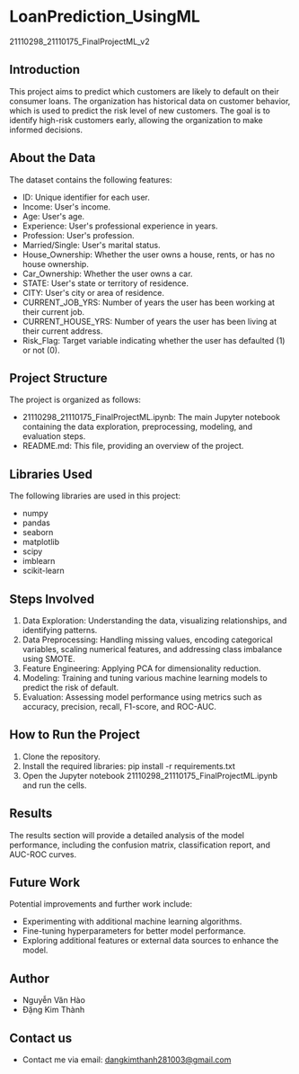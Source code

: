 # LoanPrediction_UsingML
 21110298_21110175_FinalProjectML_v2

## Introduction
This project aims to predict which customers are likely to default on their consumer loans. The organization has historical data on customer behavior, which is used to predict the risk level of new customers. The goal is to identify high-risk customers early, allowing the organization to make informed decisions.

## About the Data
The dataset contains the following features:

- ID: Unique identifier for each user.
- Income: User's income.
- Age: User's age.
- Experience: User's professional experience in years.
- Profession: User's profession.
- Married/Single: User's marital status.
- House_Ownership: Whether the user owns a house, rents, or has no house ownership.
- Car_Ownership: Whether the user owns a car.
- STATE: User's state or territory of residence.
- CITY: User's city or area of residence.
- CURRENT_JOB_YRS: Number of years the user has been working at their current job.
- CURRENT_HOUSE_YRS: Number of years the user has been living at their current address.
- Risk_Flag: Target variable indicating whether the user has defaulted (1) or not (0).

## Project Structure
The project is organized as follows:

- 21110298_21110175_FinalProjectML.ipynb: The main Jupyter notebook containing the data exploration, preprocessing, modeling, and evaluation steps.
- README.md: This file, providing an overview of the project.

## Libraries Used
The following libraries are used in this project:

- numpy
- pandas
- seaborn
- matplotlib
- scipy
- imblearn
- scikit-learn

## Steps Involved
1. Data Exploration: Understanding the data, visualizing relationships, and identifying patterns.
2. Data Preprocessing: Handling missing values, encoding categorical variables, scaling numerical features, and addressing class imbalance using SMOTE.
3. Feature Engineering: Applying PCA for dimensionality reduction.
4. Modeling: Training and tuning various machine learning models to predict the risk of default.
5. Evaluation: Assessing model performance using metrics such as accuracy, precision, recall, F1-score, and ROC-AUC.

## How to Run the Project
1. Clone the repository.
2. Install the required libraries: pip install -r requirements.txt
3. Open the Jupyter notebook 21110298_21110175_FinalProjectML.ipynb and run the cells.

## Results
The results section will provide a detailed analysis of the model performance, including the confusion matrix, classification report, and AUC-ROC curves.

## Future Work
Potential improvements and further work include:

- Experimenting with additional machine learning algorithms.
- Fine-tuning hyperparameters for better model performance.
- Exploring additional features or external data sources to enhance the model.

## Author

- Nguyễn Văn Hào
- Đặng Kim Thành
  
## Contact us

- Contact me via email: dangkimthanh281003@gmail.com
